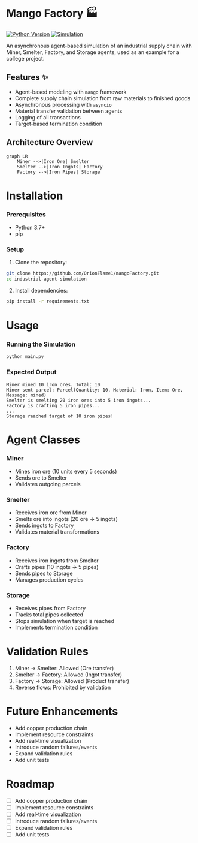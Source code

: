 # Mango Factory 🏭

[![Python Version](https://img.shields.io/badge/python-3.7%2B-blue)](https://www.python.org/downloads/)
[![Simulation](https://img.shields.io/badge/type-Agent%20Simulation-green)](https://en.wikipedia.org/wiki/Agent-based_model)

An asynchronous agent-based simulation of an industrial supply chain with Miner, Smelter, Factory, and Storage agents, used as an example for a college project.

## Features ✨
- Agent-based modeling with `mango` framework
- Complete supply chain simulation from raw materials to finished goods
- Asynchronous processing with `asyncio`
- Material transfer validation between agents
- Logging of all transactions
- Target-based termination condition

## Architecture Overview
```mermaid
graph LR
    Miner -->|Iron Ore| Smelter
    Smelter -->|Iron Ingots| Factory
    Factory -->|Iron Pipes| Storage
```

# Installation 
### Prerequisites
- Python 3.7+
- pip

### Setup
1. Clone the repository:
```bash
git clone https://github.com/OrionFlame1/mangoFactory.git
cd industrial-agent-simulation
```
2. Install dependencies:
```bash
pip install -r requirements.txt
```

# Usage
### Running the Simulation
```bash
python main.py
```

### Expected Output
```
Miner mined 10 iron ores. Total: 10
Miner sent parcel: Parcel(Quantity: 10, Material: Iron, Item: Ore, Message: mined)
Smelter is smelting 20 iron ores into 5 iron ingots...
Factory is crafting 5 iron pipes...
...
Storage reached target of 10 iron pipes!
```

# Agent Classes
### Miner
- Mines iron ore (10 units every 5 seconds)
- Sends ore to Smelter
- Validates outgoing parcels

### Smelter
- Receives iron ore from Miner
- Smelts ore into ingots (20 ore → 5 ingots)
- Sends ingots to Factory
- Validates material transformations

### Factory
- Receives iron ingots from Smelter
- Crafts pipes (10 ingots → 5 pipes)
- Sends pipes to Storage
- Manages production cycles

### Storage
- Receives pipes from Factory
- Tracks total pipes collected
- Stops simulation when target is reached
- Implements termination condition

# Validation Rules
1. Miner → Smelter: Allowed (Ore transfer)
2. Smelter → Factory: Allowed (Ingot transfer)
3. Factory → Storage: Allowed (Product transfer)
4. Reverse flows: Prohibited by validation

# Future Enhancements
- Add copper production chain
- Implement resource constraints
- Add real-time visualization
- Introduce random failures/events
- Expand validation rules
- Add unit tests

# Roadmap
- [ ] Add copper production chain
- [ ] Implement resource constraints
- [ ] Add real-time visualization
- [ ] Introduce random failures/events
- [ ] Expand validation rules
- [ ] Add unit tests
